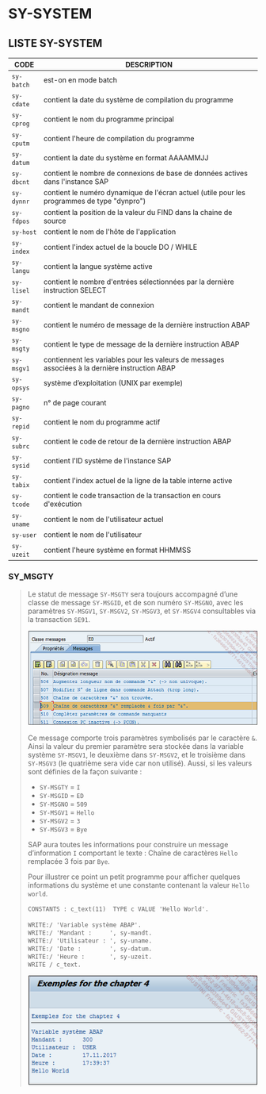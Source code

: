 # **SY-SYSTEM**

## **LISTE SY-SYSTEM**

| CODE       | DESCRIPTION                                                                                     |
| ---------- | ----------------------------------------------------------------------------------------------- |
| `sy-batch` | est-on en mode batch                                                                            |
| `sy-cdate` | contient la date du système de compilation du programme                                         |
| `sy-cprog` | contient le nom du programme principal                                                          |
| `sy-cputm` | contient l'heure de compilation du programme                                                    |
| `sy-datum` | contient la date du système en format AAAAMMJJ                                                  |
| `sy-dbcnt` | contient le nombre de connexions de base de données actives dans l'instance SAP                 |
| `sy-dynnr` | contient le numéro dynamique de l'écran actuel (utile pour les programmes de type "dynpro")     |
| `sy-fdpos` | contient la position de la valeur du FIND dans la chaine de source                              |
| `sy-host`  | contient le nom de l'hôte de l'application                                                      |
| `sy-index` | contient l'index actuel de la boucle DO / WHILE                                                 |
| `sy-langu` | contient la langue système active                                                               |
| `sy-lisel` | contient le nombre d'entrées sélectionnées par la dernière instruction SELECT                   |
| `sy-mandt` | contient le mandant de connexion                                                                |
| `sy-msgno` | contient le numéro de message de la dernière instruction ABAP                                   |
| `sy-msgty` | contient le type de message de la dernière instruction ABAP                                     |
| `sy-msgv1` | contiennent les variables pour les valeurs de messages associées à la dernière instruction ABAP |
| `sy-opsys` | système d’exploitation (UNIX par exemple)                                                       |
| `sy-pagno` | n° de page courant                                                                              |
| `sy-repid` | contient le nom du programme actif                                                              |
| `sy-subrc` | contient le code de retour de la dernière instruction ABAP                                      |
| `sy-sysid` | contient l'ID système de l'instance SAP                                                         |
| `sy-tabix` | contient l'index actuel de la ligne de la table interne active                                  |
| `sy-tcode` | contient le code transaction de la transaction en cours d'exécution                             |
| `sy-uname` | contient le nom de l'utilisateur actuel                                                         |
| `sy-user`  | contient le nom de l'utilisateur                                                                |
| `sy-uzeit` | contient l'heure système en format HHMMSS                                                       |

### **SY_MSGTY**

> Le statut de message `SY-MSGTY` sera toujours accompagné d’une classe de message `SY-MSGID`, et de son numéro `SY-MSGNO`, avec les paramètres `SY-MSGV1`, `SY-MSGV2`, `SY-MSGV3`, et `SY-MSGV4` consultables via la transaction `SE91`.
>
> ![](../00_Ressources/99_02_01.png)
>
> Ce message comporte trois paramètres symbolisés par le caractère `&`. Ainsi la valeur du premier paramètre sera stockée dans la variable système `SY-MSGV1`, le deuxième dans `SY-MSGV2`, et le troisième dans `SY-MSGV3` (le quatrième sera vide car non utilisé). Aussi, si les valeurs sont définies de la façon suivante :
>
> - `SY-MSGTY` = `I`
> - `SY-MSGID` = `ED`
> - `SY-MSGNO` = `509`
> - `SY-MSGV1` = `Hello`
> - `SY-MSGV2` = `3`
> - `SY-MSGV3` = `Bye`
>
> SAP aura toutes les informations pour construire un message d’information `I` comportant le texte : Chaîne de caractères `Hello` remplacée 3 fois par `Bye`.
>
> Pour illustrer ce point un petit programme pour afficher quelques informations du système et une constante contenant la valeur `Hello world`.
>
> ```JS
> CONSTANTS : c_text(11)  TYPE c VALUE 'Hello World'.
>
> WRITE:/ 'Variable système ABAP'.
> WRITE:/ 'Mandant :     ', sy-mandt.
> WRITE:/ 'Utilisateur : ', sy-uname.
> WRITE:/ 'Date :        ', sy-datum.
> WRITE:/ 'Heure :       ', sy-uzeit.
> WRITE / c_text.
> ```
>
> ![](../00_Ressources/99_02_02.png)
